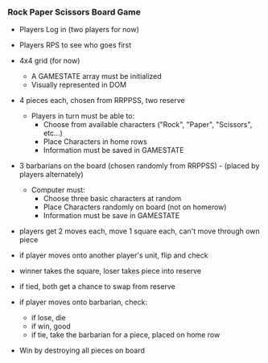### Rock Paper Scissors Board Game
* Players Log in (two players for now)


* Players RPS to see who goes first


* 4x4 grid (for now)
	- A GAMESTATE array must be initialized
	- Visually represented in DOM


* 4 pieces each, chosen from RRPPSS, two reserve
	- Players in turn must be able to:
		- Choose from available characters ("Rock", "Paper", "Scissors", etc...)
		- Place Characters in home rows
		- Information must be saved in GAMESTATE


* 3 barbarians on the board (chosen randomly from RRPPSS) - (placed by players alternately)
	- Computer must:
	 	- Choose three basic characters at random
		- Place Characters randomly on board (not on homerow)
		- Information must be save in GAMESTATE


* players get 2 moves each, move 1 square each, can't move through own piece


* if player moves onto another player's unit, flip and check


* winner takes the square, loser takes piece into reserve


* if tied, both get a chance to swap from reserve


* if player moves onto barbarian, check:
	- if lose, die
	- if win, good
	- if tie, take the barbarian for a piece, placed on home row


* Win by destroying all pieces on board
